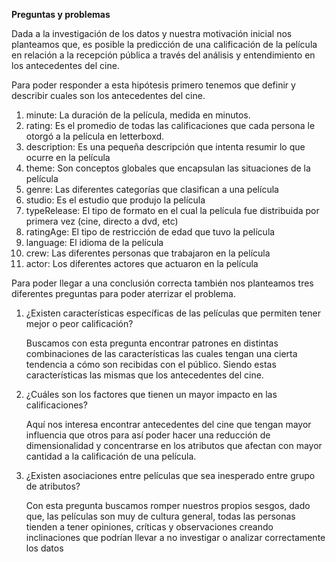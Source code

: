 **Preguntas y problemas**

Dada a la investigación de los datos y nuestra motivación inicial nos planteamos que, es posible la predicción de una calificación de la película en relación a la recepción pública a través del análisis y entendimiento en los antecedentes del cine.

Para poder responder a esta hipótesis primero tenemos que definir y describir cuales son los antecedentes del cine.

1. minute: La duración de la película,  medida en minutos.
2. rating: Es el promedio de todas las calificaciones que cada persona le otorgó a la película en letterboxd.
3. description: Es una pequeña descripción que intenta resumir lo que ocurre en la película
4. theme: Son conceptos globales que encapsulan las situaciones de la película 
5. genre: Las diferentes categorías que clasifican a una película
6. studio: Es el estudio que produjo la película
7. typeRelease: El tipo de formato en el cual la película fue distribuida por primera vez (cine, directo a dvd, etc)
8. ratingAge: El tipo de restricción de edad que tuvo la película
9. language: El idioma de la película
10. crew: Las diferentes personas que trabajaron en la película
11. actor: Los diferentes actores que actuaron en la película

Para poder llegar a una conclusión correcta también nos planteamos tres diferentes preguntas para poder aterrizar el problema.

1. ¿Existen características específicas de las películas que permiten tener mejor o peor  calificación? 

     Buscamos con esta pregunta encontrar patrones en distintas combinaciones de las características las cuales tengan una cierta tendencia a cómo son recibidas con el público. Siendo estas características las mismas que los antecedentes del cine.

 2. ¿Cuáles son los factores que tienen un mayor impacto en las calificaciones?

    Aquí nos interesa encontrar antecedentes del cine que tengan mayor influencia que otros para así poder hacer una reducción de dimensionalidad y concentrarse en los atributos que afectan con mayor cantidad a la calificación de una película.

3. ¿Existen asociaciones entre películas que sea inesperado entre grupo de atributos?

    Con esta pregunta buscamos romper nuestros propios sesgos, dado que, las películas son muy de cultura general, todas las personas tienden a tener opiniones, críticas y observaciones creando inclinaciones que podrían llevar a no investigar o analizar correctamente los datos 
 

